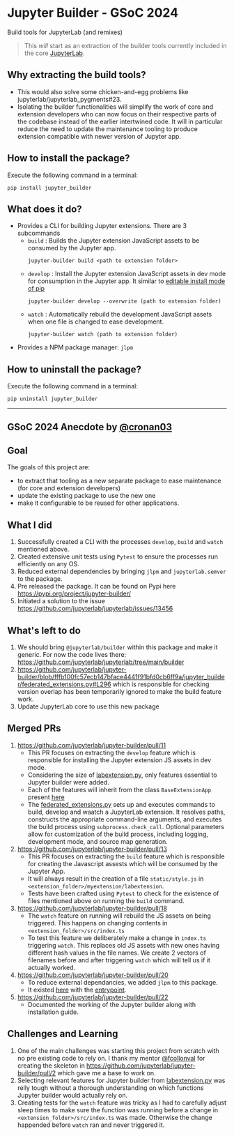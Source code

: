 # Jupyter Builder - GSoC 2024

Build tools for JupyterLab (and remixes)

> This _will_ start as an extraction of the builder tools currently included in
> the core [JupyterLab](https://github.com/jupyterlab/jupyterlab).

## Why extracting the build tools?

- This would also solve some chicken-and-egg problems like jupyterlab/jupyterlab_pygments#23.
- Isolating the builder functionalities will simplify the work
  of core and extension developers who can now focus on their respective parts of the
  codebase instead of the earlier intertwined code. It will in particular reduce the need to update the maintenance tooling to produce extension compatible with newer version of Jupyter app.

## How to install the package?

Execute the following command in a terminal:

```
pip install jupyter_builder
```

## What does it do?

- Provides a CLI for building Jupyter extensions. There are 3 subcommands
  - `build` : Builds the Jupyter extension JavaScript assets to be consumed by the Jupyter app.
    ```
    jupyter-builder build <path to extension folder>
    ```
  - `develop` : Install the Jupyter extension JavaScript assets in dev mode for consumption in the Jupyter app. It similar to [editable install mode of pip](https://pip.pypa.io/en/stable/topics/local-project-installs/#editable-installs)
    ```
    jupyter-builder develop --overwrite (path to extension folder)
    ```
  - `watch` : Automatically rebuild the development JavaScript assets when one file is changed to ease development.
    ```
    jupyter-builder watch (path to extension folder)
    ```
- Provides a NPM package manager: `jlpm`

## How to uninstall the package?

Execute the following command in a terminal:

```
pip uninstall jupyter_builder
```


---

## GSoC 2024 Anecdote by [@cronan03](https://github.com/cronan03)
## Goal
The goals of this project are:
- to extract that tooling as a new separate package to ease maintenance (for core and extension developers)
- update the existing package to use the new one
- make it configurable to be reused for other applications.
  
## What I did
1. Successfully created a CLI with the processes `develop`, `build` and `watch` mentioned above.
2. Created extensive unit tests using `Pytest` to ensure the processes run efficiently on any OS.
3. Reduced external dependencies by bringing `jlpm` and `jupyterlab.semver` to the package.
4. Pre released the package. It can be found on Pypi here https://pypi.org/project/jupyter-builder/
5. Initiated a solution to the issue https://github.com/jupyterlab/jupyterlab/issues/13456
   
## What's left to do
1. We should bring `@jupyterlab/builder` within this package and make it generic.
For now the code lives there: https://github.com/jupyterlab/jupyterlab/tree/main/builder
2. https://github.com/jupyterlab/jupyter-builder/blob/fffb100fc57ecb147bface4441f91bfd0cb6ff9a/jupyter_builder/federated_extensions.py#L296 which is responsible for checking version overlap has been temporarily ignored to make the build feature work.
3. Update JupyterLab core to use this new package
## Merged PRs
1. https://github.com/jupyterlab/jupyter-builder/pull/11
   - This PR focuses on extracting the `develop` feature which is responsible for installing the Jupyter extension JS assets in dev mode.
   - Considering the size of [labextension.py](https://github.com/jupyterlab/jupyterlab/blob/main/jupyterlab/labextensions.py), only features essential to Jupyter builder were added.
   - Each of the features will inherit from the class `BaseExtensionApp` present [here](https://github.com/jupyterlab/jupyter-builder/blob/main/jupyter_builder/base_extension_app.py)
   - The [federated_extensions.py](https://github.com/jupyterlab/jupyter-builder/blob/main/jupyter_builder/federated_extensions.py)  sets up and executes commands to build, develop and waatch a JupyterLab extension. It resolves paths, constructs the appropriate command-line arguments, and executes the build process using `subprocess.check_call`. Optional parameters allow for customization of the build process, including logging, development mode, and source map generation.
2. https://github.com/jupyterlab/jupyter-builder/pull/13
   - This PR focuses on extracting the `build` feature which is responsible for creating the Javascript assests which will be consumed by the Jupyter App.
   - It will always result in the creation of a file `static/style.js` in `<extension_folder>/myextension/labextension`.
   - Tests have been crafted using `Pytest` to check for the existence of files mentioned above on running the `build` command.
3. https://github.com/jupyterlab/jupyter-builder/pull/18
   - The `watch` feature on running will rebuild the JS assets on being triggered. This happens on changing contents in `<extension_folder>/src/index.ts`
   - To test this feature we deliberately make a change in `index.ts` triggering `watch`. This replaces old JS assets with new ones having different hash values in the file names. We create 2 vectors of filenames before and after triggering `watch` which will tell us if it actually worked.
4. https://github.com/jupyterlab/jupyter-builder/pull/20
   - To reduce external dependancies, we added `jlpm` to this package.
   - It existed [here](https://github.com/jupyterlab/jupyterlab/blob/main/jupyterlab/jlpmapp.py) with the [entrypoint](https://github.com/jupyterlab/jupyterlab/blob/e048f27548969c0e4403417ac04bc186f119128f/pyproject.toml#L60).
5. https://github.com/jupyterlab/jupyter-builder/pull/22
   - Documented the working of the Jupyter builder along with installation guide.
  
## Challenges and Learning
1. One of the main challenges was starting this project from scratch with no pre existing code to rely on. I thank my mentor [@fcollonval](https://github.com/fcollonval) for creating the skeleton in https://github.com/jupyterlab/jupyter-builder/pull/2 which gave me a base to work on.
2. Selecting relevant features for Jupyter builder from [labextension.py](https://github.com/jupyterlab/jupyterlab/blob/main/jupyterlab/labextensions.py) was relly tough without a thorough understanding on which functions Jupyter builder would actually rely on.
3. Creating tests for the `watch` feature was tricky as I had to carefully adjust sleep times to make sure the function was running before a change in `<extension_folder>/src/index.ts` was made. Otherwise the change happended before `watch` ran and never triggered it.
